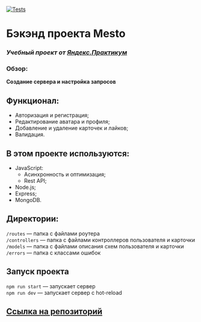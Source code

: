 [![Tests](../../actions/workflows/tests-14-sprint.yml/badge.svg)](../../actions/workflows/tests-14-sprint.yml)
# Бэкэнд проекта Mesto
### *Учебный проект от [Яндекс.Практикум](https://practicum.yandex.ru/web/)*

### Обзор:
**Создание сервера и настройка запросов**

## Функционал:
  - Авторизация и регистрация;
  - Редактирование аватара и профиля;
  - Добавление и удаление карточек и лайков;
  - Валидация.

## В этом проекте используются:
* JavaScript:
  - Асинхронность и оптимизация;
  - Rest API;
* Node.js;
* Express;
* MongoDB.

## Директории:

`/routes` — папка с файлами роутера  
`/controllers` — папка с файлами контроллеров пользователя и карточки   
`/models` — папка с файлами описания схем пользователя и карточки    
`/errors` — папка с классами ошибок
  

## Запуск проекта

`npm run start` — запускает сервер   
`npm run dev` — запускает сервер с hot-reload

## [Ссылка на репозиторий](https://github.com/Anastasiia-Nist/express-mesto-gha)
